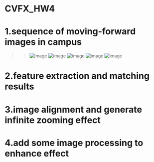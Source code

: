 # CVFX_HW4
  # 1.sequence of moving-forward images in campus
  >>![image](https://github.com/CharlieYao1996/CVFX_HW4/blob/master/test1.jpg?raw=true)
  >>![image](https://github.com/CharlieYao1996/CVFX_HW4/blob/master/test2.jpg?raw=true)
  >>![image](https://github.com/CharlieYao1996/CVFX_HW4/blob/master/test3.jpg?raw=true)
  >>![image](https://github.com/CharlieYao1996/CVFX_HW4/blob/master/test4.jpg?raw=true)
  >>![image](https://github.com/CharlieYao1996/CVFX_HW4/blob/master/test5.jpg?raw=true)

  # 2.feature extraction and matching results
  # 3.image alignment and generate infinite zooming effect
  # 4.add some image processing to enhance effect
